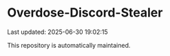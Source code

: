 # Overdose-Discord-Stealer

Last updated: 2025-06-30 19:02:15

This repository is automatically maintained.
